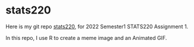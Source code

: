 # stats220

Here is my git repo [stats220](https://github.com/jcui519/stats220), for 2022 Semester1 STATS220 Assignment 1.

In this repo, I use R to create a meme image and an Animated GIF.
